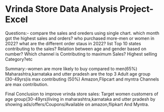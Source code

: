 # Vrinda Store Data Analysis Project-Excel

Questions:-
compare the sales and oreders using single chart.
which month got the highest sales and orders?
who purchased more-men or women in 2022?
what are the different order staus in 2022?
list Top 10 states contributing to the sales?
Relation between age and gender based on number?
Which channel is Contributing to maximum Sales?
Highest selling Category?etc

Summary:-women are more likely to buy compared to men(65%)
Maharashtra,karnataka and utter pradesh are the top 3
Adult age group (30-49yrs)is max contributing (50%)
Amazon,Flipcart and myntra Channels are max contribution.

Final Conclusion to improve vrinda store sales:
Target women customers of age group(30-49yrs)living in maharashtra,karnataka and utter pradesh by showing ads/offers/Coupons/Available on amazon,flipkart And Myntra.
